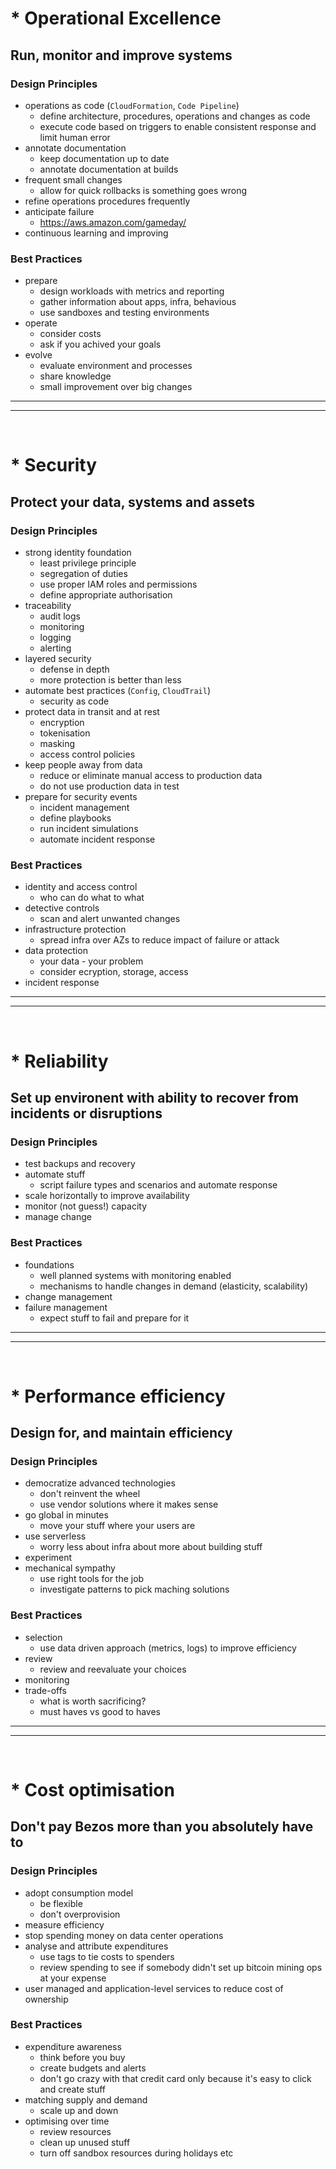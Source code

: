 # * Operational Excellence
## Run, monitor and improve systems
### Design Principles
- operations as code (`CloudFormation`, `Code Pipeline`)
    - define architecture, procedures, operations and changes as code
    - execute code based on triggers to enable consistent response and limit human error
- annotate documentation
    - keep documentation up to date
    - annotate documentation at builds
- frequent small changes 
    - allow for quick rollbacks is something goes wrong
- refine operations procedures frequently
- anticipate failure
    - https://aws.amazon.com/gameday/
- continuous learning and improving
### Best Practices
- prepare
    - design workloads with metrics and reporting
    - gather information about apps, infra, behavious
    - use sandboxes and testing environments
- operate
    - consider costs
    - ask if you achived your goals
- evolve
    - evaluate environment and processes
    - share knowledge
    - small improvement over big changes
<hr/><hr/><br />

# * Security
## Protect your data, systems and assets
### Design Principles
- strong identity foundation
    - least privilege principle
    - segregation of duties
    - use proper IAM roles and permissions
    - define appropriate authorisation
- traceability
    - audit logs
    - monitoring
    - logging
    - alerting
- layered security
    - defense in depth
    - more protection is better than less
- automate best practices (`Config`, `CloudTrail`)
    - security as code
- protect data in transit and at rest
    - encryption
    - tokenisation
    - masking
    - access control policies
- keep people away from data
    - reduce or eliminate manual access to production data
    - do not use production data in test 
- prepare for security events
    - incident management
    - define playbooks
    - run incident simulations
    - automate incident response
### Best Practices
- identity and access control
    - who can do what to what
- detective controls
    - scan and alert unwanted changes
- infrastructure protection
    - spread infra over AZs to reduce impact of failure or attack
- data protection
    - your data - your problem
    - consider ecryption, storage, access
- incident response
<hr/><hr/><br />

# * Reliability
## Set up environent with ability to recover from incidents or disruptions
### Design Principles
- test backups and recovery
- automate stuff
    - script failure types and scenarios and automate response
- scale horizontally to improve availability
- monitor (not guess!) capacity
- manage change
### Best Practices
- foundations
    - well planned systems with monitoring enabled
    - mechanisms to handle changes in demand (elasticity, scalability)
- change management
- failure management
    - expect stuff to fail and prepare for it
<hr/><hr/><br />

# * Performance efficiency
## Design for, and maintain efficiency
### Design Principles
- democratize advanced technologies
    - don't reinvent the wheel
    - use vendor solutions where it makes sense
- go global in minutes
    - move your stuff where your users are
- use serverless
    - worry less about infra about more about building stuff
- experiment
- mechanical sympathy
    - use right tools for the job
    - investigate patterns to pick maching solutions
### Best Practices
- selection
    - use data driven approach (metrics, logs) to improve efficiency
- review
    - review and reevaluate your choices 
- monitoring
- trade-offs
    - what is worth sacrificing?
    - must haves vs good to haves
<hr/><hr/><br />

# * Cost optimisation
## Don't pay Bezos more than you absolutely have to
### Design Principles
- adopt consumption model
    - be flexible 
    - don't overprovision
- measure efficiency
- stop spending money on data center operations
- analyse and attribute expenditures
    - use tags to tie costs to spenders
    - review spending to see if somebody didn't set up bitcoin mining ops at your expense
- user managed and application-level services to reduce cost of ownership
### Best Practices
- expenditure awareness
    - think before you buy
    - create budgets and alerts
    - don't go crazy with that credit card only because it's easy to click and create stuff
- matching supply and demand
    - scale up and down
- optimising over time
    - review resources
    - clean up unused stuff
    - turn off sandbox resources during holidays etc
